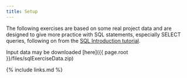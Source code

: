 ```yaml
---
title: Setup
---
```

The following exercises are based on some real project data and are designed
to give more practice with SQL statements, especially SELECT queries,
following on from the 
[SQL Introduction tutorial](https://csiro-data-school.github.io/sql-intro/).
  
Input data may be downloaded [here]({{ page.root }}/files/sqlExerciseData.zip)

{% include links.md %}
